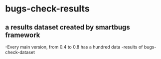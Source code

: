 # bugs-check-results
## a results dataset created by smartbugs framework
-Every main version, from 0.4 to 0.8 has a hundred data
-results of bugs-check-dataset
